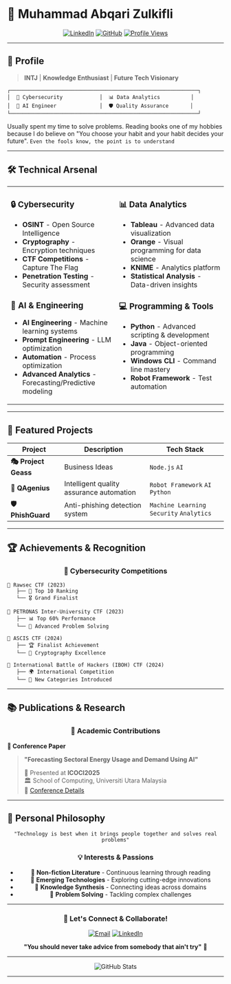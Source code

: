 # 🚀 Muhammad Abqari Zulkifli

<div align="center">

[![LinkedIn](https://img.shields.io/badge/LinkedIn-0077B5?style=for-the-badge&logo=linkedin&logoColor=white)](https://www.linkedin.com/in/muhammad-abqari-zulkifli)
[![GitHub](https://img.shields.io/badge/GitHub-100000?style=for-the-badge&logo=github&logoColor=white)](https://github.com/enfernal777)
[![Profile Views](https://komarev.com/ghpvc/?username=enfernal777&color=blueviolet&style=for-the-badge)](https://github.com/enfernal777)

</div>

---

## 🎯 Profile

> **INTJ** | **Knowledge Enthusiast** | **Future Tech Visionary**

```ascii
┌─────────────────────────────────────────────────────────────┐
│  🔐 Cybersecurity            │  📊 Data Analytics          │
│  🤖 AI Engineer              │  🛡️ Quality Assurance       │
└─────────────────────────────────────────────────────────────┘
```

Usually spent my time to solve problems. Reading books one of my hobbies because I do believe on "You choose your habit and your habit decides your future".
`Even the fools know, the point is to understand`

---

## 🛠️ Technical Arsenal

<table>
<tr>
<td valign="top" width="50%">

### 🔒 Cybersecurity
- **OSINT** - Open Source Intelligence
- **Cryptography** - Encryption techniques
- **CTF Competitions** - Capture The Flag 
- **Penetration Testing** - Security assessment 

### 🤖 AI & Engineering
- **AI Engineering** - Machine learning systems
- **Prompt Engineering** - LLM optimization
- **Automation** - Process optimization
- **Advanced Analytics** - Forecasting/Predictive modeling

</td>
<td valign="top" width="50%">

### 📊 Data Analytics
- **Tableau** - Advanced data visualization
- **Orange** - Visual programming for data science
- **KNIME** - Analytics platform
- **Statistical Analysis** - Data-driven insights

### 💻 Programming & Tools
- **Python** - Advanced scripting & development
- **Java** - Object-oriented programming
- **Windows CLI** - Command line mastery
- **Robot Framework** - Test automation

</td>
</tr>
</table>

---

## 🚀 Featured Projects

<div align="center">

| Project | Description | Tech Stack |
|---------|-------------|------------|
| **🎭 Project Geass** | Business Ideas | `Node.js` `AI`|
| **🧠 QAgenius** | Intelligent quality assurance automation | `Robot Framework` `AI` `Python` |
| **🛡️ PhishGuard** | Anti-phishing detection system | `Machine Learning` `Security` `Analytics` |

</div>

---

## 🏆 Achievements & Recognition

<div align="center">

### 🥇 Cybersecurity Competitions

</div>

```
🎯 Rawsec CTF (2023)
   ├── 🏅 Top 10 Ranking
   └── 🎖️ Grand Finalist

🎯 PETRONAS Inter-University CTF (2023)
   ├── 📊 Top 60% Performance
   └── 🧩 Advanced Problem Solving

🎯 ASCIS CTF (2024)
   ├── 🏆 Finalist Achievement
   └── 🔐 Cryptography Excellence

🎯 International Battle of Hackers (IBOH) CTF (2024)
   ├── 🌍 International Competition
   └── 🎪 New Categories Introduced
```

---

## 📚 Publications & Research

<div align="center">

### 📖 Academic Contributions

</div>

**🔬 Conference Paper**
> **"Forecasting Sectoral Energy Usage and Demand Using AI"**
> 
> 📅 Presented at **ICOCI2025**  
> 🏛️ School of Computing, Universiti Utara Malaysia  
> 🔗 [Conference Details](https://soc.uum.edu.my/icoci/2025/#:~:text=School%20of%20Computing%20%28SOC%29%2C%20Universiti%20Utara%20Malaysia%20%28UUM%29,practitioners%20to%20share%20their%20studies%27%20findings%20since%202006.)

---

## 🌟 Personal Philosophy

<div align="center">

```
"Technology is best when it brings people together and solves real problems"
```

### 💡 Interests & Passions
- 📖 **Non-fiction Literature** - Continuous learning through reading
- 🔬 **Emerging Technologies** - Exploring cutting-edge innovations
- 🧠 **Knowledge Synthesis** - Connecting ideas across domains
- 🎯 **Problem Solving** - Tackling complex challenges

</div>

---

<div align="center">

### 🤝 Let's Connect & Collaborate!

[![Email](https://img.shields.io/badge/Email-D14836?style=for-the-badge&logo=gmail&logoColor=white)](mailto:abqari777@gmail.com)
[![LinkedIn](https://img.shields.io/badge/LinkedIn-0077B5?style=for-the-badge&logo=linkedin&logoColor=white)](https://www.linkedin.com/in/muhammad-abqari-zulkifli)

**"You should never take advice from somebody that ain't try"** 🚀

</div>

---

<div align="center">
<img src="https://github-readme-stats.vercel.app/api?username=enfernal777&show_icons=true&theme=radical" alt="GitHub Stats" />
</div>

---
